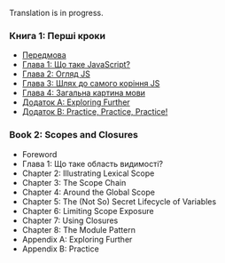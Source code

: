 Translation is in progress.

### Книга 1: Перші кроки
* [Передмова](get-started/foreword.md)
* [Глава 1: Що таке JavaScript?](get-started/ch1.md)
* [Глава 2: Огляд JS](get-started/ch2.md)
* [Глава 3: Шлях до самого коріння JS](get-started/ch3.md)
* [Глава 4: Загальна картина мови](get-started/ch4.md)
* [Додаток A: Exploring Further](get-started/apA.md)
* [Додаток B: Practice, Practice, Practice!](get-started/apB.md)

### Book 2: Scopes and Closures

* Foreword
* Глава 1: Що таке область видимості?
* Chapter 2: Illustrating Lexical Scope
* Chapter 3: The Scope Chain
* Chapter 4: Around the Global Scope
* Chapter 5: The (Not So) Secret Lifecycle of Variables
* Chapter 6: Limiting Scope Exposure
* Chapter 7: Using Closures
* Chapter 8: The Module Pattern
* Appendix A: Exploring Further
* Appendix B: Practice